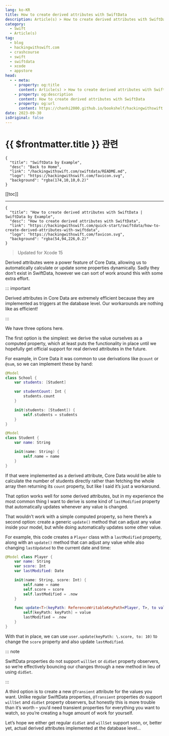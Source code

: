 ```yaml
---
lang: ko-KR
title: How to create derived attributes with SwiftData
description: Article(s) > How to create derived attributes with SwiftData
category:
  - Swift
  - Article(s)
tag: 
  - blog
  - hackingwithswift.com
  - crashcourse
  - swift
  - swiftdata
  - xcode
  - appstore
head:
  - - meta:
    - property: og:title
      content: Article(s) > How to create derived attributes with SwiftData
    - property: og:description
      content: How to create derived attributes with SwiftData
    - property: og:url
      content: https://chanhi2000.github.io/bookshelf/hackingwithswift.com/swiftdata/how-to-create-derived-attributes-with-swiftdata.html
date: 2023-09-30
isOriginal: false
---
```


# {{ $frontmatter.title }} 관련

```component VPCard
{
  "title": "SwiftData by Example",
  "desc": "Back to Home",
  "link": "/hackingwithswift.com/swiftdata/README.md",
  "logo": "https://hackingwithswift.com/favicon.svg",
  "background": "rgba(174,10,10,0.2)"
}
```

[[toc]]

---

```component VPCard
{
  "title": "How to create derived attributes with SwiftData | SwiftData by Example",
  "desc": "How to create derived attributes with SwiftData",
  "link": "https://hackingwithswift.com/quick-start/swiftdata/how-to-create-derived-attributes-with-swiftdata", 
  "logo": "https://hackingwithswift.com/favicon.svg",
  "background": "rgba(54,94,226,0.2)"
}
```

> Updated for Xcode 15

Derived attributes were a power feature of Core Data, allowing us to automatically calculate or update some properties dynamically. Sadly they don’t exist in SwiftData, however we can sort of work around this with some extra effort.

::: important

Derived attributes in Core Data are extremely efficient because they are implemented as triggers at the database level. Our workarounds are nothing like as efficient!

:::

We have three options here.

The first option is the simplest: we derive the value ourselves as a computed property, which at least puts the functionality in place until we hopefully get official support for real derived attributes in the future.

For example, in Core Data it was common to use derivations like `@count` or `@sum`, so we can implement these by hand:

```swift
@Model
class School {
    var students: [Student]

    var studentCount: Int {
        students.count
    }

    init(students: [Student]) {
        self.students = students
    }
}

@Model
class Student {
    var name: String

    init(name: String) {
        self.name = name
    }
}
```

If that were implemented as a derived attribute, Core Data would be able to calculate the number of students directly rather than fetching the whole array then returning its `count` property, but like I said it’s just a workaround.

That option works well for some derived attributes, but in my experience the most common thing I want to derive is some kind of `lastModified` property that automatically updates whenever any value is changed.

That wouldn’t work with a simple computed property, so here there’s a second option: create a generic `update()` method that can adjust any value inside your model, but while doing automatically updates some other value.

For example, this code creates a `Player` class with a `lastModified` property, along with an `update()` method that can adjust any value while also changing `lastUpdated` to the current date and time:

```swift
@Model class Player {
    var name: String
    var score: Int
    var lastModified: Date

    init(name: String, score: Int) {
        self.name = name
        self.score = score
        self.lastModified = .now
    }

    func update<T>(keyPath: ReferenceWritableKeyPath<Player, T>, to value: T) {
        self[keyPath: keyPath] = value
        lastModified = .now
    }
}
```

With that in place, we can use `user.update(keyPath: \.score, to: 10)` to change the `score` property and also update `lastModified`.

::: note

SwiftData properties do not support `willSet` or `didSet` property observers, so we’re effectively bouncing our changes through a new method in lieu of using `didSet`.

:::

A third option is to create a new `@Transient` attribute for the values you want. Unlike regular SwiftData properties, `@Transient` properties *do* support `willSet` and `didSet` property observers, but honestly this is more trouble than it’s worth – you’d need transient properties for everything you want to watch, so you’re creating a huge amount of work for yourself.

Let’s hope we either get regular `didSet` and `willSet` support soon, or, better yet, actual derived attributes implemented at the database level…

